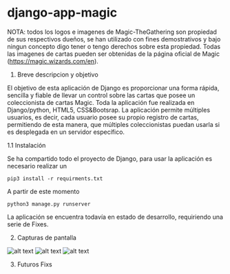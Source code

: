 # django-app-magic

NOTA: todos los logos e imagenes de Magic-TheGathering son propiedad de sus respectivos dueños, se han utilizado con fines demostrativos
      y bajo ningun concepto digo tener o tengo derechos sobre esta propiedad. Todas las imagenes de cartas pueden ser obtenidas
      de la página oficial de Magic (https://magic.wizards.com/en). 
      

1. Breve descripcion y objetivo
   
El objetivo de esta aplicación de Django es proporcionar una forma rápida, sencilla y fiable de llevar un control sobre las cartas que posee un coleccionista de cartas Magic. Toda la aplicación fue realizada en Django/python, HTML5, CSS&Bootsrap. La aplicación permite múltiples usuarios, es decir, cada usuario posee su propio registro de cartas, permitiendo de esta manera, que múltiples coleccionistas puedan usarla si es desplegada en un servidor específico.

1.1 Instalación

Se ha compartido todo el proyecto de Django, para usar la aplicación es necesario realizar un 

```pip3 install -r requirments.txt```

A partir de este momento

```python3 manage.py runserver```

La aplicación se encuentra todavía en estado de desarrollo, requiriendo una serie de Fixes.

2. Capturas de pantalla



![alt text](https://github.com/ParserKnight/django-app-magic/blob/master/images/img1.png)
![alt text](https://github.com/ParserKnight/django-app-magic/blob/master/images/img2.png)
![alt text](https://github.com/ParserKnight/django-app-magic/blob/master/images/img3.png)

3. Futuros Fixs

